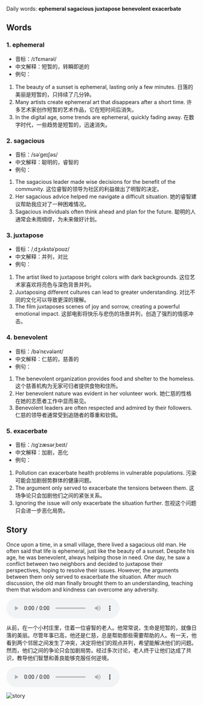 Daily words: **ephemeral sagacious juxtapose benevolent exacerbate**

## Words
### 1. ephemeral
- 音标：/ɪˈfɛmərəl/ <span style="cursor: pointer;" onclick="document.getElementById('audio-player-1').play()"><i class="fas fa-volume-up"></i></span>
<audio id="audio-player-1" src="audios/words/ephemeral.mp3" style="display:none;"></audio>
- 中文解释：短暂的，转瞬即逝的
- 例句：
1. The beauty of a sunset is ephemeral, lasting only a few minutes.
日落的美丽是短暂的，只持续了几分钟。
2. Many artists create ephemeral art that disappears after a short time.
许多艺术家创作短暂的艺术作品，它在短时间后消失。
3. In the digital age, some trends are ephemeral, quickly fading away.
在数字时代，一些趋势是短暂的，迅速消失。

### 2. sagacious
- 音标：/səˈɡeɪʃəs/ <span style="cursor: pointer;" onclick="document.getElementById('audio-player-2').play()"><i class="fas fa-volume-up"></i></span>
<audio id="audio-player-2" src="audios/words/sagacious.mp3" style="display:none;"></audio>
- 中文解释：聪明的，睿智的
- 例句：
1. The sagacious leader made wise decisions for the benefit of the community.
这位睿智的领导为社区的利益做出了明智的决定。
2. Her sagacious advice helped me navigate a difficult situation.
她的睿智建议帮助我应对了一种困难情况。
3. Sagacious individuals often think ahead and plan for the future.
聪明的人通常会未雨绸缪，为未来做好计划。

### 3. juxtapose
- 音标：/ˌdʒʌkstəˈpoʊz/ <span style="cursor: pointer;" onclick="document.getElementById('audio-player-3').play()"><i class="fas fa-volume-up"></i></span>
<audio id="audio-player-3" src="audios/words/juxtapose.mp3" style="display:none;"></audio>
- 中文解释：并列，对比
- 例句：
1. The artist liked to juxtapose bright colors with dark backgrounds.
这位艺术家喜欢将亮色与深色背景并列。
2. Juxtaposing different cultures can lead to greater understanding.
对比不同的文化可以导致更深的理解。
3. The film juxtaposes scenes of joy and sorrow, creating a powerful emotional impact.
这部电影将快乐与悲伤的场景并列，创造了强烈的情感冲击。

### 4. benevolent
- 音标：/bəˈnɛvələnt/ <span style="cursor: pointer;" onclick="document.getElementById('audio-player-4').play()"><i class="fas fa-volume-up"></i></span>
<audio id="audio-player-4" src="audios/words/benevolent.mp3" style="display:none;"></audio>
- 中文解释：仁慈的，慈善的
- 例句：
1. The benevolent organization provides food and shelter to the homeless.
这个慈善机构为无家可归者提供食物和住所。
2. Her benevolent nature was evident in her volunteer work.
她仁慈的性格在她的志愿者工作中显而易见。
3. Benevolent leaders are often respected and admired by their followers.
仁慈的领导者通常受到追随者的尊重和钦佩。

### 5. exacerbate
- 音标：/ɪɡˈzæsərˌbeɪt/ <span style="cursor: pointer;" onclick="document.getElementById('audio-player-5').play()"><i class="fas fa-volume-up"></i></span>
<audio id="audio-player-5" src="audios/words/exacerbate.mp3" style="display:none;"></audio>
- 中文解释：加剧，恶化
- 例句：
1. Pollution can exacerbate health problems in vulnerable populations.
污染可能会加剧弱势群体的健康问题。
2. The argument only served to exacerbate the tensions between them.
这场争论只会加剧他们之间的紧张关系。
3. Ignoring the issue will only exacerbate the situation further.
忽视这个问题只会进一步恶化局势。

## Story
Once upon a time, in a small village, there lived a sagacious old man. He often said that life is ephemeral, just like the beauty of a sunset. Despite his age, he was benevolent, always helping those in need. One day, he saw a conflict between two neighbors and decided to juxtapose their perspectives, hoping to resolve their issues. However, the arguments between them only served to exacerbate the situation. After much discussion, the old man finally brought them to an understanding, teaching them that wisdom and kindness can overcome any adversity.

<audio controls>
<source src="./audios/story/2024-07-28-englist.mp3" type="audio/mpeg">
你的浏览器不支持音频元素。
</audio>


从前，在一个小村庄里，住着一位睿智的老人。他常常说，生命是短暂的，就像日落的美丽。尽管年事已高，他还是仁慈，总是帮助那些需要帮助的人。有一天，他看到两个邻居之间发生了冲突，决定将他们的观点并列，希望能解决他们的问题。然而，他们之间的争论只会加剧局势。经过多次讨论，老人终于让他们达成了共识，教导他们智慧和善良能够克服任何逆境。

<audio controls>
<source src="./audios/story/2024-07-28-chinese.mp3" type="audio/mpeg">
你的浏览器不支持音频元素。
</audio>


![story](https://oaidalleapiprodscus.blob.core.windows.net/private/org-WiFbVGncPdDbNoJSfw2St5c2/user-aw7Dg3rckLCOqlUjNPqfon4K/img-pOvqdZUTofWgFboR0vJPCXNh.png?st=2024-07-27T15%3A14%3A20Z&se=2024-07-27T17%3A14%3A20Z&sp=r&sv=2023-11-03&sr=b&rscd=inline&rsct=image/png&skoid=6aaadede-4fb3-4698-a8f6-684d7786b067&sktid=a48cca56-e6da-484e-a814-9c849652bcb3&skt=2024-07-26T23%3A39%3A09Z&ske=2024-07-27T23%3A39%3A09Z&sks=b&skv=2023-11-03&sig=oTat53sVlWFnbghWsuP1/0kGoC2z%2Bxi0MULxmp1IuGg%3D)

